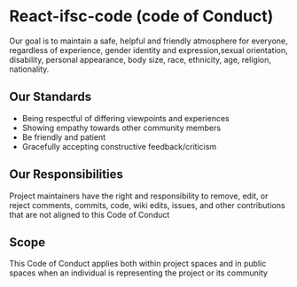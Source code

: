 # React-ifsc-code (code of Conduct)
Our goal is to maintain a safe, helpful and friendly atmosphere for everyone, regardless of experience, gender identity and expression,sexual orientation, disability, personal appearance, body size, race, ethnicity, age, religion, nationality.

## Our Standards
* Being respectful of differing viewpoints and experiences
* Showing empathy towards other community members
* Be friendly and patient
* Gracefully accepting constructive feedback/criticism

## Our Responsibilities
Project maintainers have the right and responsibility to remove, edit, or reject comments, commits, code, wiki edits, issues, and other contributions that are not aligned to this Code of Conduct

## Scope
This Code of Conduct applies both within project spaces and in public spaces when an individual is representing the project or its community